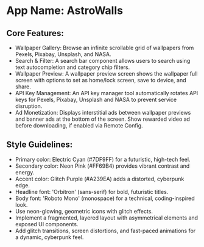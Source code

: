 # **App Name**: AstroWalls

## Core Features:

- Wallpaper Gallery: Browse an infinite scrollable grid of wallpapers from Pexels, Pixabay, Unsplash, and NASA.
- Search & Filter: A search bar component allows users to search using text autocompletion and category chip filters.
- Wallpaper Preview: A wallpaper preview screen shows the wallpaper full screen with options to set as home/lock screen, save to device, and share.
- API Key Management: An API key manager tool automatically rotates API keys for Pexels, Pixabay, Unsplash and NASA to prevent service disruption.
- Ad Monetization: Displays interstitial ads between wallpaper previews and banner ads at the bottom of the screen. Show rewarded video ad before downloading, if enabled via Remote Config.

## Style Guidelines:

- Primary color: Electric Cyan (#7DF9FF) for a futuristic, high-tech feel.
- Secondary color: Neon Pink (#FF69B4) provides vibrant contrast and energy.
- Accent color: Glitch Purple (#A239EA) adds a distorted, cyberpunk edge.
- Headline font: 'Orbitron' (sans-serif) for bold, futuristic titles.
- Body font: 'Roboto Mono' (monospace) for a technical, coding-inspired look.
- Use neon-glowing, geometric icons with glitch effects.
- Implement a fragmented, layered layout with asymmetrical elements and exposed UI components.
- Add glitch transitions, screen distortions, and fast-paced animations for a dynamic, cyberpunk feel.